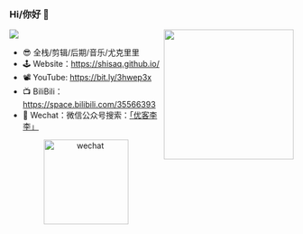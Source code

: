 ### Hi/你好 👋

<!--
**shisaq/shisaq** is a ✨ _special_ ✨ repository because its `README.md` (this file) appears on your GitHub profile.

Here are some ideas to get you started:

- 🔭 I’m currently working on ...
- 🌱 I’m currently learning ...
- 👯 I’m looking to collaborate on ...
- 🤔 I’m looking for help with ...
- 💬 Ask me about ...
- 📫 How to reach me: ...
- 😄 Pronouns: ...
- ⚡ Fun fact: ...
😎
-->

![](https://visitor-badge.glitch.me/badge?page_id=shisaq)
<img align='right' src="https://shisaq.github.io/img/avatar-shisaq.jpg" width="230">

- 😎 全栈/剪辑/后期/音乐/尤克里里
- 🕹️ Website：https://shisaq.github.io/
- 📽️ YouTube: https://bit.ly/3hwep3x
- 📺 BiliBili：https://space.bilibili.com/35566393
- 📱 Wechat：微信公众号搜索：[「优客李李」](https://markdown-img.s3.ap-northeast-1.amazonaws.com/shisaq/2021-03-10-11-32-39-微信二维码.jpg)

<div align=center>
<img src="https://markdown-img.s3.ap-northeast-1.amazonaws.com/shisaq/2021-03-10-11-32-39-微信二维码.jpg" alt="wechat" width="150" height="150" align="bottom" />
</div>
